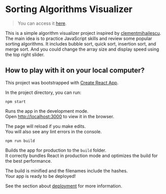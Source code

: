 # Sorting Algorithms Visualizer

> You can access it [here](https://zoey-sorting-algos-visualizer.herokuapp.com/).

This is a simple algorithm visualizer project inspired by [clementmihailescu](https://www.youtube.com/channel/UCaO6VoaYJv4kS-TQO_M-N_g). The main idea is to practice JavaScript skills and review some popular sorting algorithms. It includes bubble sort, quick sort, insertion sort, and merge sort. And you could change the array size and display speed using the top right slider.


## How to play with it on your local computer?

This project was bootstrapped with [Create React App](https://github.com/facebook/create-react-app).

In the project directory, you can run:

`npm start`

Runs the app in the development mode.\
Open [http://localhost:3000](http://localhost:3000) to view it in the browser.

The page will reload if you make edits.\
You will also see any lint errors in the console.

`npm run build`

Builds the app for production to the `build` folder.\
It correctly bundles React in production mode and optimizes the build for the best performance.

The build is minified and the filenames include the hashes.\
Your app is ready to be deployed!

See the section about [deployment](https://facebook.github.io/create-react-app/docs/deployment) for more information.
